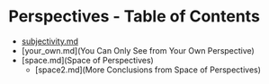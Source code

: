 # Perspectives - Table of Contents

- [subjectivity.md](Subjectivity)
- [your_own.md](You Can Only See from Your Own Perspective)
- [space.md](Space of Perspectives)
  - [space2.md](More Conclusions from Space of Perspectives)
